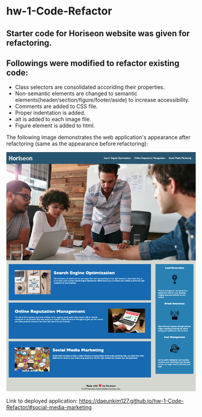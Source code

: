 # hw-1-Code-Refactor

## Starter code for Horiseon website was given for refactoring.

## Followings were modified to refactor existing code:
* Class selectors are consolidated accoriding their properties.
* Non-semantic elements are changed to semantic elements(header/section/figure/footer/aside) to increase accessibility.
* Comments are added to CSS file.
* Proper indentation is added.
* alt is added to each image file.
* Figure element is added to html.

The following image demonstrates the web application's appearance after refactoring (same as the appearance before refactoring):

![alt Final portfolio.](https://raw.githubusercontent.com/daeunkim127/hw-1-Code-Refactor/main/assets/images/Final%20screenshot%20of%20website.png)




Link to deployed application: https://daeunkim127.github.io/hw-1-Code-Refactor/#social-media-marketing
